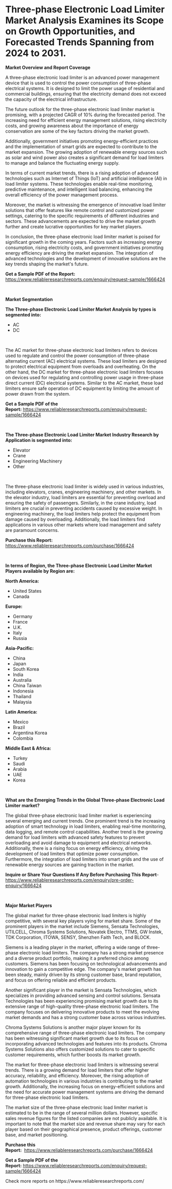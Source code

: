 <p><h1>Three-phase Electronic Load Limiter Market Analysis Examines its Scope on Growth Opportunities, and Forecasted Trends Spanning from 2024 to 2031.</h1></p><p><strong>Market Overview and Report Coverage</strong></p>
<p><p>A three-phase electronic load limiter is an advanced power management device that is used to control the power consumption of three-phase electrical systems. It is designed to limit the power usage of residential and commercial buildings, ensuring that the electricity demand does not exceed the capacity of the electrical infrastructure.</p><p>The future outlook for the three-phase electronic load limiter market is promising, with a projected CAGR of 10% during the forecasted period. The increasing need for efficient energy management solutions, rising electricity costs, and growing awareness about the importance of energy conservation are some of the key factors driving the market growth.</p><p>Additionally, government initiatives promoting energy-efficient practices and the implementation of smart grids are expected to contribute to the market expansion. The growing adoption of renewable energy sources such as solar and wind power also creates a significant demand for load limiters to manage and balance the fluctuating energy supply.</p><p>In terms of current market trends, there is a rising adoption of advanced technologies such as Internet of Things (IoT) and artificial intelligence (AI) in load limiter systems. These technologies enable real-time monitoring, predictive maintenance, and intelligent load balancing, enhancing the overall efficiency of the power management process.</p><p>Moreover, the market is witnessing the emergence of innovative load limiter solutions that offer features like remote control and customized power settings, catering to the specific requirements of different industries and sectors. These advancements are expected to drive the market growth further and create lucrative opportunities for key market players.</p><p>In conclusion, the three-phase electronic load limiter market is poised for significant growth in the coming years. Factors such as increasing energy consumption, rising electricity costs, and government initiatives promoting energy efficiency are driving the market expansion. The integration of advanced technologies and the development of innovative solutions are the key trends shaping the market's future.</p></p>
<p><strong>Get a Sample PDF of the Report:</strong> <a href="https://www.reliableresearchreports.com/enquiry/request-sample/1666424">https://www.reliableresearchreports.com/enquiry/request-sample/1666424</a></p>
<p>&nbsp;</p>
<p><strong>Market Segmentation</strong></p>
<p><strong>The Three-phase Electronic Load Limiter Market Analysis by types is segmented into:</strong></p>
<p><ul><li>AC</li><li>DC</li></ul></p>
<p>&nbsp;</p>
<p><p>The AC market for three-phase electronic load limiters refers to devices used to regulate and control the power consumption of three-phase alternating current (AC) electrical systems. These load limiters are designed to protect electrical equipment from overloads and overheating. On the other hand, the DC market for three-phase electronic load limiters focuses on devices used for regulating and controlling power usage in three-phase direct current (DC) electrical systems. Similar to the AC market, these load limiters ensure safe operation of DC equipment by limiting the amount of power drawn from the system.</p></p>
<p><strong>Get a Sample PDF of the Report:</strong>&nbsp;<a href="https://www.reliableresearchreports.com/enquiry/request-sample/1666424">https://www.reliableresearchreports.com/enquiry/request-sample/1666424</a></p>
<p>&nbsp;</p>
<p><strong>The Three-phase Electronic Load Limiter Market Industry Research by Application is segmented into:</strong></p>
<p><ul><li>Elevator</li><li>Crane</li><li>Engineering Machinery</li><li>Other</li></ul></p>
<p>&nbsp;</p>
<p><p>The three-phase electronic load limiter is widely used in various industries, including elevators, cranes, engineering machinery, and other markets. In the elevator industry, load limiters are essential for preventing overload and ensuring the safety of passengers. Similarly, in the crane industry, load limiters are crucial in preventing accidents caused by excessive weight. In engineering machinery, the load limiters help protect the equipment from damage caused by overloading. Additionally, the load limiters find applications in various other markets where load management and safety are paramount concerns.</p></p>
<p><strong>Purchase this Report:</strong>&nbsp; <a href="https://www.reliableresearchreports.com/purchase/1666424">https://www.reliableresearchreports.com/purchase/1666424</a></p>
<p>&nbsp;</p>
<p><strong>In terms of Region, the Three-phase Electronic Load Limiter Market Players available by Region are:</strong></p>
<p>
    <p> <strong> North America: </strong>
        <ul>
            <li>United States</li>
            <li>Canada</li>
        </ul>
        </p> 
    <p> <strong> Europe: </strong>
        <ul>
            <li>Germany</li>
            <li>France</li>
            <li>U.K.</li>
            <li>Italy</li>
            <li>Russia</li>
        </ul>
        </p> 
    <p> <strong> Asia-Pacific: </strong>
        <ul>
            <li>China</li>
            <li>Japan</li>
            <li>South Korea</li>
            <li>India</li>
            <li>Australia</li>
            <li>China Taiwan</li>
            <li>Indonesia</li>
            <li>Thailand</li>
            <li>Malaysia</li>
        </ul>
        </p> 
    <p> <strong> Latin America: </strong>
        <ul>
            <li>Mexico</li>
            <li>Brazil</li>
            <li>Argentina Korea</li>
            <li>Colombia</li>
        </ul>
        </p> 
    <p> <strong> Middle East & Africa: </strong>
        <ul>
            <li>Turkey</li>
            <li>Saudi</li>
            <li>Arabia</li>
            <li>UAE</li>
            <li>Korea</li>
        </ul>
    </p>
    </p>
<p>&nbsp;</p>
<p><strong>What are the Emerging Trends in the Global Three-phase Electronic Load Limiter market?</strong></p>
<p><p>The global three-phase electronic load limiter market is experiencing several emerging and current trends. One prominent trend is the increasing adoption of smart technology in load limiters, enabling real-time monitoring, data logging, and remote control capabilities. Another trend is the growing demand for load limiters with advanced safety features to prevent overloading and avoid damage to equipment and electrical networks. Additionally, there is a rising focus on energy efficiency, driving the development of load limiters that optimize power consumption. Furthermore, the integration of load limiters into smart grids and the use of renewable energy sources are gaining traction in the market.</p></p>
<p><strong>Inquire or Share Your Questions If Any Before Purchasing This Report</strong>- <a href="https://www.reliableresearchreports.com/enquiry/pre-order-enquiry/1666424">https://www.reliableresearchreports.com/enquiry/pre-order-enquiry/1666424</a></p>
<p>&nbsp;</p>
<p><strong>Major Market Players</strong></p>
<p><p>The global market for three-phase electronic load limiters is highly competitive, with several key players vying for market share. Some of the prominent players in the market include Siemens, Sensata Technologies, UTILCELL, Chroma Systems Solutions, Novatek Electro, TTMS, GW Instek, TDK Corporation, ITOWA, SENSY, Shenzhen Faith Tech, and BLOCK.</p><p>Siemens is a leading player in the market, offering a wide range of three-phase electronic load limiters. The company has a strong market presence and a diverse product portfolio, making it a preferred choice among customers. Siemens has been focusing on technological advancements and innovation to gain a competitive edge. The company's market growth has been steady, mainly driven by its strong customer base, brand reputation, and focus on offering reliable and efficient products.</p><p>Another significant player in the market is Sensata Technologies, which specializes in providing advanced sensing and control solutions. Sensata Technologies has been experiencing promising market growth due to its extensive range of high-quality three-phase electronic load limiters. The company focuses on delivering innovative products to meet the evolving market demands and has a strong customer base across various industries.</p><p>Chroma Systems Solutions is another major player known for its comprehensive range of three-phase electronic load limiters. The company has been witnessing significant market growth due to its focus on incorporating advanced technologies and features into its products. Chroma Systems Solutions also offers customized solutions to cater to specific customer requirements, which further boosts its market growth.</p><p>The market for three-phase electronic load limiters is witnessing several trends. There is a growing demand for load limiters that offer higher accuracy, reliability, and efficiency. Moreover, the rising adoption of automation technologies in various industries is contributing to the market growth. Additionally, the increasing focus on energy-efficient solutions and the need for accurate power management systems are driving the demand for three-phase electronic load limiters.</p><p>The market size of the three-phase electronic load limiter market is estimated to be in the range of several million dollars. However, specific sales revenue figures for the listed companies are not publicly available. It is important to note that the market size and revenue share may vary for each player based on their geographical presence, product offerings, customer base, and market positioning.</p></p>
<p><strong>Purchase this Report:</strong>&nbsp;&nbsp;<a href="https://www.reliableresearchreports.com/purchase/1666424">https://www.reliableresearchreports.com/purchase/1666424</a></p>
<p></p>
<p><strong>Get a Sample PDF of the Report:</strong>&nbsp;<a href="https://www.reliableresearchreports.com/enquiry/request-sample/1666424">https://www.reliableresearchreports.com/enquiry/request-sample/1666424</a></p>
<p>Check more reports on https://www.reliableresearchreports.com/</p>